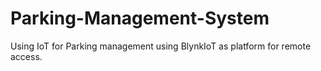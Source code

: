 # Parking-Management-System
Using IoT for Parking management using BlynkIoT as platform for remote access.
